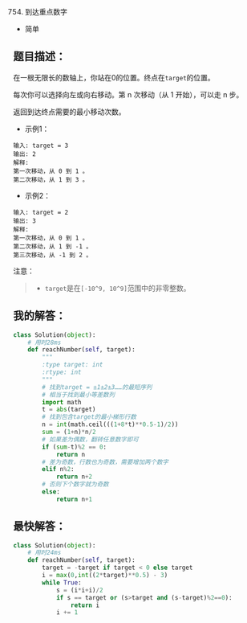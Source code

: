 754. 到达重点数字

- 简单

## 题目描述：
在一根无限长的数轴上，你站在0的位置。终点在`target`的位置。

每次你可以选择向左或向右移动。第 n 次移动（从 1 开始），可以走 n 步。

返回到达终点需要的最小移动次数。

- 示例1：

```
输入: target = 3
输出: 2
解释:
第一次移动，从 0 到 1 。
第二次移动，从 1 到 3 。
```

- 示例2：

```
输入: target = 2
输出: 3
解释:
第一次移动，从 0 到 1 。
第二次移动，从 1 到 -1 。
第三次移动，从 -1 到 2 。
```

注意：
> - `target`是在``[-10^9, 10^9]``范围中的非零整数。

## 我的解答：
``` python
class Solution(object):
    # 用时28ms
    def reachNumber(self, target):
        """
        :type target: int
        :rtype: int
        """
        # 找到target = ±1±2±3……的最短序列
        # 相当于找到最小等差数列
        import math
        t = abs(target)
        # 找到包含target的最小梯形行数
        n = int(math.ceil(((1+8*t)**0.5-1)/2))
        sum = (1+n)*n/2
        # 如果差为偶数，翻转任意数字即可
        if (sum-t)%2 == 0:
            return n
        # 差为奇数，行数也为奇数，需要增加两个数字
        elif n%2:
            return n+2
        # 否则下个数字就为奇数
        else:
            return n+1
```

## 最快解答：
``` python
class Solution(object):
    # 用时24ms
    def reachNumber(self, target):
        target = -target if target < 0 else target
        i = max(0,int((2*target)**0.5) - 3)
        while True:
            s = (i*i+i)/2
            if s == target or (s>target and (s-target)%2==0):
                return i
            i += 1    
```
